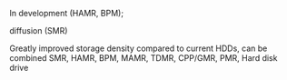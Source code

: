 In development (HAMR, BPM);

diffusion (SMR)

Greatly improved storage density compared to current HDDs, can be combined 	SMR, HAMR, BPM, MAMR, TDMR, CPP/GMR, PMR, Hard disk drive